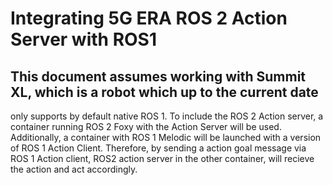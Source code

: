 # Integrating 5G ERA ROS 2 Action Server with ROS1


## This document assumes working with Summit XL, which is a robot which up to the current date
only supports by default native ROS 1. To include the ROS 2 Action server, a container running
ROS 2 Foxy with the Action Server will be used. Additionally, a container with ROS 1 Melodic
will be launched  with a version of ROS 1 Action Client. 
Therefore, by sending a action goal message via ROS 1 Action client, ROS2 action server in the
other container, will recieve the action and act accordingly. 
